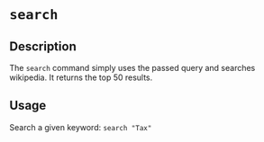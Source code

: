# `search`

## Description
The `search` command simply uses the passed query and searches wikipedia. It returns the top 50 results.

## Usage
Search a given keyword: `search "Tax"`